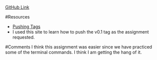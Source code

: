 [GitHub Link](https://github.com/cpowell1/hw_mq_powell_christian)

#Resources
 * [Pushing Tags](https://stackoverflow.com/questions/5195859/push-a-tag-to-a-remote-repository-using-git)
  * I used this site to learn how to push the v0.1 tag as the assignment requested. 

#Comments
I think this assignment was easier since we have practiced some of the terminal commands. I think I am getting the hang of it. 
